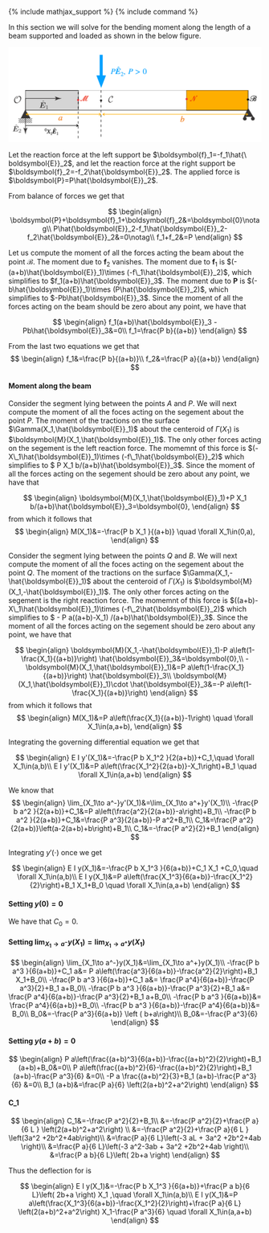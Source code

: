 {% include mathjax_support %}
{% include command %}

In this section we will solve for the bending moment along the length of a beam supported and loaded as shown in the below figure. 


![](2021-12-01-19-23-03.png)



Let the reaction force at the left support be $\boldsymbol{f}_1=-f_1\hat{\
boldsymbol{E}}_2$, and let the reaction force at the right support be $\boldsymbol{f}_2=-f_2\hat{\boldsymbol{E}}_2$. The applied force is  $\boldsymbol{P}=P\hat{\boldsymbol{E}}_2$.

From balance of forces we get that 

$$
\begin{align}
\boldsymbol{P}+\boldsymbol{f}_1+\boldsymbol{f}_2&=\boldsymbol{0}\notag\\
P\hat{\boldsymbol{E}}_2-f_1\hat{\boldsymbol{E}}_2-f_2\hat{\boldsymbol{E}}_2&=0\notag\\
f_1+f_2&=P
\end{align}
$$

Let us compute the moment of all the forces acting the beam about the point $\mathcal{B}$. The moment due to $\boldsymbol{f}_2$ vanishes. The moment due to $\boldsymbol{f}_1$ is $(-(a+b)\hat{\boldsymbol{E}}_1)\times (-f\_1\hat{\boldsymbol{E}}_2)$, which simplifies to $f_1(a+b)\hat{\boldsymbol{E}}_3$. The moment due to $\boldsymbol{P}$ is $(-b\hat{\boldsymbol{E}}_1)\times (P\hat{\boldsymbol{E}}_2)$, which simplifies to $-Pb\hat{\boldsymbol{E}}_3$.  Since the moment of all the forces acting on the beam should be zero about any point, we have that

$$
\begin{align}
f_1(a+b)\hat{\boldsymbol{E}}_3
-Pb\hat{\boldsymbol{E}}_3&=0\\
f_1=\frac{P b}{(a+b)}
\end{align}
$$

From the last two equations we get that 
$$
\begin{align}
f_1&=\frac{P b}{(a+b)}\\
f_2&=\frac{P a}{(a+b)}
\end{align}
$$


#### Moment along the beam

Consider the segment lying between the points $A$ and $P$. We will next compute the moment of all the foces acting on the segement about the point $P$. The moment of the tractions on the surface $\Gamma(X_1,\hat{\boldsymbol{E}}_1)$ about the centeroid of $\Gamma(X_1)$
is $\boldsymbol{M}(X_1,\hat{\boldsymbol{E}}_1)$. The only other forces acting on the segement is the left reaction force. The momemnt of this force is $(-X\_1\hat{\boldsymbol{E}}_1)\times (-f\_1\hat{\boldsymbol{E}}_2)$ which simplifies to $ P X_1  b/(a+b)\hat{\boldsymbol{E}}_3$. Since the moment of all the forces acting on the segement should be zero about any point, we have that 

$$
\begin{align}
\boldsymbol{M}(X_1,\hat{\boldsymbol{E}}_1)+P X_1  b/(a+b)\hat{\boldsymbol{E}}_3=\boldsymbol{0},
\end{align}
$$
from which it follows that 
$$
\begin{align}
M(X_1)&=-\frac{P b X_1 }{(a+b)}  \quad \forall X_1\in(0,a),
\end{align}
$$



Consider the segment lying between the points $Q$ and $B$. We will next compute the moment of all the foces acting on the segement about the point $Q$. The moment of the tractions on the surface $\Gamma(X_1,-\hat{\boldsymbol{E}}_1)$ about the centeroid of $\Gamma(X_1)$
is $\boldsymbol{M}(X_1,-\hat{\boldsymbol{E}}_1)$. The only other forces acting on the segement is the right reaction force. The momemnt of this force is $((a+b)-X\_1\hat{\boldsymbol{E}}_1)\times (-f\_2\hat{\boldsymbol{E}}_2)$ which simplifies to $ - P a((a+b)-X_1) /(a+b)\hat{\boldsymbol{E}}_3$. Since the moment of all the forces acting on the segement should be zero about any point, we have that 

$$
\begin{align}
\boldsymbol{M}(X_1,-\hat{\boldsymbol{E}}_1)-P a\left(1-\frac{X_1}{(a+b)}\right)  \hat{\boldsymbol{E}}_3&=\boldsymbol{0},\\
-\boldsymbol{M}(X_1,\hat{\boldsymbol{E}}_1)&=P a\left(1-\frac{X_1}{(a+b)}\right)  \hat{\boldsymbol{E}}_3\\
\boldsymbol{M}(X_1,\hat{\boldsymbol{E}}_1)\cdot \hat{\boldsymbol{E}}_3&=-P a\left(1-\frac{X_1}{(a+b)}\right)
\end{align}
$$
from which it follows that 
$$
\begin{align}
M(X_1)&=P a\left(\frac{X_1}{(a+b)}-1\right) \quad \forall X_1\in(a,a+b),
\end{align}
$$

Integrating the governing differential equation we get that

$$
\begin{align}
E I y'(X_1)&=-\frac{P b X_1^2 }{2(a+b)}+C_1,\quad \forall X_1\in(a,b)\\
E I y'(X_1)&=P a\left(\frac{X_1^2}{2(a+b)}-X_1\right)+B_1 \quad \forall X_1\in(a,a+b)
\end{align}
$$

We know that 
$$
\begin{align}
\lim_{X_1\to a^-}y'(X_1)&=\lim_{X_1\to a^+}y'(X_1)\\
-\frac{P b a^2 }{2(a+b)}+C_1&=P a\left(\frac{a^2}{2(a+b)}-a\right)+B_1\\
-\frac{P b a^2 }{2(a+b)}+C_1&=\frac{P a^3}{2(a+b)}-P a^2+B_1\\
C_1&=\frac{P a^2}{2(a+b)}\left(a-2(a+b)+b\right)+B_1\\
C_1&=-\frac{P a^2}{2}+B_1
\end{align}
$$

Integrating $y'(\cdot)$ once we get

$$
\begin{align}
E I y(X_1)&=-\frac{P b X_1^3 }{6(a+b)}+C_1 X_1 +C_0,\quad \forall X_1\in(a,b)\\
E I y(X_1)&=P a\left(\frac{X_1^3}{6(a+b)}-\frac{X_1^2}{2}\right)+B_1 X_1+B_0 \quad \forall X_1\in(a,a+b)
\end{align}
$$

#### Setting $y(0)=0$ 

We have that $C_0=0$. 

#### Setting $\lim_{X_1\to a^-}y(X_1)=\lim_{X_1\to a^+}y(X_1)$
$$
\begin{align}
\lim_{X_1\to a^-}y(X_1)&=\lim_{X_1\to a^+}y(X_1)\\
-\frac{P b a^3 }{6(a+b)}+C_1 a&= P a\left(\frac{a^3}{6(a+b)}-\frac{a^2}{2}\right)+B_1 X_1+B_0\\
-\frac{P b a^3 }{6(a+b)}+C_1 a&= \frac{P a^4}{6(a+b)}-\frac{P a^3}{2}+B_1 a+B_0\\
-\frac{P b a^3 }{6(a+b)}-\frac{P a^3}{2}+B_1 a&= \frac{P a^4}{6(a+b)}-\frac{P a^3}{2}+B_1 a+B_0\\
-\frac{P b a^3 }{6(a+b)}&= \frac{P a^4}{6(a+b)}+B_0\\
-\frac{P b a^3 }{6(a+b)}-\frac{P a^4}{6(a+b)}&= B_0\\
B_0&=-\frac{P a^3}{6(a+b)} \left ( b+a\right)\\
B_0&=-\frac{P a^3}{6} 
\end{align}
$$

#### Setting $y(a+b)=0$

$$
\begin{align}
P a\left(\frac{(a+b)^3}{6(a+b)}-\frac{(a+b)^2}{2}\right)+B_1 (a+b)+B_0&=0\\
P a\left(\frac{(a+b)^2}{6}-\frac{(a+b)^2}{2}\right)+B_1 (a+b)-\frac{P a^3}{6} &=0\\
-P a \frac{(a+b)^2}{3}+B_1 (a+b)-\frac{P a^3}{6} &=0\\
B_1 (a+b)&=\frac{P a}{6} \left(2(a+b)^2+a^2\right) 
\end{align}
$$


#### C_1

$$
\begin{align}
C_1&=-\frac{P a^2}{2}+B_1\\
&=-\frac{P a^2}{2}+\frac{P a}{6 L } \left(2(a+b)^2+a^2\right) \\
&=-\frac{P a^2}{2}+\frac{P a}{6 L } \left(3a^2 +2b^2+4ab\right)\\
&=\frac{P a}{6 L}\left(-3 aL + 3a^2 +2b^2+4ab \right)\\
&=\frac{P a}{6 L}\left(-3 a^2-3ab + 3a^2 +2b^2+4ab \right)\\
&=\frac{P a b}{6 L}\left( 2b+a \right)
\end{align}
$$

Thus the deflection for is 

$$
\begin{align}
E I y(X_1)&=-\frac{P b X_1^3 }{6(a+b)}+\frac{P a b}{6 L}\left( 2b+a \right) X_1 ,\quad \forall X_1\in(a,b)\\
E I y(X_1)&=P a\left(\frac{X_1^3}{6(a+b)}-\frac{X_1^2}{2}\right)+\frac{P a}{6 L} \left(2(a+b)^2+a^2\right) X_1-\frac{P a^3}{6}  \quad \forall X_1\in(a,a+b)
\end{align}
$$